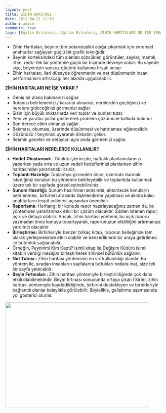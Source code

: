 ```yaml
---
layout: post
title: ZİHİN HARİTASI
date: 2011-04-21 21:18
author: admin
comments: true
tags: [Eğitim Bilimleri, Eğitim Bilimleri, ZİHİN HARİTALARI NE İŞE YARAR , zihin haritası, zihin haritası nedir, zihin haritası örnekleri, zihin haritası yöntemi]
---
```

<ul>
	<li>Zihin Haritaları, beynin tüm potansiyelini açığa çıkarmak için evrensel anahtarlar sağlayan güçlü bir grafik tekniğidir.</li>
	<li>Beynin korteksindeki tüm alanları sözcükler, görüntüler, sayılar, mantık, ritim, renk- tek bir yöntemle güçlü bir biçimde devreye sokar. Bu sayede size, beyninizin sonsuz gücünü kullanma fırsatı sunar.</li>
	<li>Zihin haritaları, ileri düzeyde öğrenmenin ve net düşünmenin insan performansını artıracağı her alanda uygulanabilir.</li>
</ul>
<div><strong>ZİHİN HARİTALARI NE İŞE YARAR ?</strong></div>
<div>
<ul>
	<li>Geniş bir alana bakmanızı sağlar.</li>
	<li>Rotanızı belirlemenizi / kararlar almanızı, nerelerden geçtiğinizi ve nerelere gideceğinizi görmenizi sağlar</li>
	<li>Sizin için büyük miktarlarda veri toplar ve bunları tutar.</li>
	<li>Yeni ve yaratıcı yollar göstererek problem çözümüne katkıda bulunur</li>
	<li>Son derece etkin olmanızı sağlar.</li>
	<li>Bakması, okuması, üzerinde düşünmesi ve hatırlaması eğlencelidir.</li>
	<li>Gözünüzü / beyninizi uyararak dikkatini çeker.</li>
	<li>Resmin genelini ve detayları aynı anda görmenizi sağlar.</li>
</ul>
<div><strong>ZİHİN HARİTALARI NERELERDE KULLANILIR?</strong></div>
<div>
<ul>
	<li><strong>Hedef Oluşturmak</strong> : Günlük işlerinizde, haftalık planlamalarınızı yaparken yada orta ve uzun vadeli hedeflerinizi planlarken zihin haritasından yararlanabilirsiniz.</li>
	<li><strong>Toplantı Hazırlığı: </strong>Toplantıya girmeden önce, üzerinde durmak istediğiniz konuları bu yöntemle belirleyebilir ve toplantıda kullanmak üzere tek bir sayfada görselleştirebilirsiniz.</li>
	<li><strong>Sunum Hazırlığı:</strong> Sunum hazırlıkları sırasında, aktarılacak konuların belirlenmesi, birbirleri arasında ilişkilendirme yapılması ve akılda kalıcı anahtarların tespit edilmesi açısından önemlidir.</li>
	<li><strong>Raporlama:</strong> Herhangi bir konuda rapor hazırlayacağınız zaman da, bu yöntemden yararlanmak etkili bir çözüm olacaktır. Sizden istenen rapor, açık ve detaylı olabilir. Ancak, zihin haritası yöntemi, bu açık raporu yazmadan önce konuyu toparlayarak, raporunuzun etkililiğini artırmanıza yardımcı olacaktır</li>
	<li><strong>Birleştirme:</strong> Birbirleriyle benzer birkaç kitap, raporun belleğinize tam olarak yerleşmesinde etkili olabilir ve benzerliklerin bir araya getirilmesi ile bütünlük sağlanabilir.</li>
	<li>Örneğin, Peynirimi Kim Kaptı? isimli kitap ile Değişim Kültürü isimli kitabın verdiği mesajlar birleştirilerek zihinsel bütünlük sağlanır.</li>
	<li><strong>Not Tutma :</strong> Zihin haritası yönteminin en sık kullanıldığı alandır. Bu yöntem ile, sıradan insanların sayfalarca tuttukları notlara inat, size tek bir sayfa yetecektir.</li>
	<li><strong>Beyin Fırtınaları :</strong> Zihin haritası yöntemiyle birleştirildiğinde çok daha etkili olabilmektedir. Beyin fırtınası sonucunda ortaya çıkan fikirler, zihin haritası yöntemiyle kaydedildiğinde, birbirini destekleyen ve birbirleriyle bağlantılı olanlar kolaylıkla görülebilir. Böylelikle, geliştirme aşamasında yol gösterici olurlar.</li>
</ul>
<div><a href="http://www.egitimvaktim.com/dosyalar/2011/04/zihin-haritasi.jpg"><img class="alignnone size-full wp-image-1149" title="zihin-haritası" src="http://www.egitimvaktim.com/dosyalar/2011/04/zihin-haritasi.jpg" alt="" width="463" height="342" /></a></div>
&nbsp;

</div>
</div>

